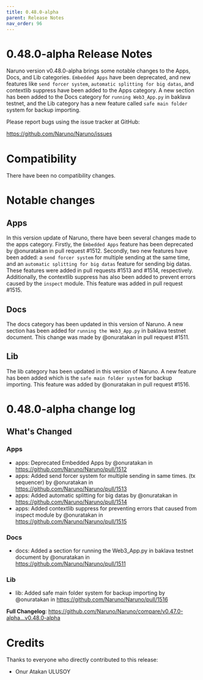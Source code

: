 ```yaml
---
title: 0.48.0-alpha
parent: Release Notes
nav_order: 96
---
```


# 0.48.0-alpha Release Notes

Naruno version v0.48.0-alpha brings some notable changes to the Apps, Docs, and Lib categories. `Embedded Apps` have been deprecated, and new features like `send forcer system`, `automatic splitting for big datas`, and contextlib suppress have been added to the Apps category. A new section has been added to the Docs category for `running Web3_App.py` in baklava testnet, and the Lib category has a new feature called `safe main folder` system for backup importing.

Please report bugs using the issue tracker at GitHub:

<https://github.com/Naruno/Naruno/issues>

# Compatibility

There have been no compatibility changes.

# Notable changes

## Apps
In this version update of Naruno, there have been several changes made to the apps category. Firstly, the `Embedded Apps` feature has been deprecated by @onuratakan in pull request #1512. Secondly, two new features have been added: a `send forcer system` for multiple sending at the same time, and an `automatic splitting for big datas` feature for sending big datas. These features were added in pull requests #1513 and #1514, respectively. Additionally, the contextlib suppress has also been added to prevent errors caused by the `inspect` module. This feature was added in pull request #1515.

## Docs
The docs category has been updated in this version of Naruno. A new section has been added for `running the Web3_App.py` in baklava testnet document. This change was made by @onuratakan in pull request #1511.

## Lib
The lib category has been updated in this version of Naruno. A new feature has been added which is the `safe main folder system` for backup importing. This feature was added by @onuratakan in pull request #1516.

# 0.48.0-alpha change log

<!-- Release notes generated using configuration in .github/release.yml at master -->

## What's Changed
### Apps
* apps: Deprecated Embedded Apps by @onuratakan in https://github.com/Naruno/Naruno/pull/1512
* apps: Added send forcer system for multiple sending in same times. (tx sequencer) by @onuratakan in https://github.com/Naruno/Naruno/pull/1513
* apps: Added automatic splitting for big datas by @onuratakan in https://github.com/Naruno/Naruno/pull/1514
* apps: Added contextlib suppress for preventing errors that caused from inspect module by @onuratakan in https://github.com/Naruno/Naruno/pull/1515
### Docs
* docs: Added a section for running the Web3_App.py in baklava testnet document by @onuratakan in https://github.com/Naruno/Naruno/pull/1511
### Lib
* lib: Added safe main folder system for backup importing by @onuratakan in https://github.com/Naruno/Naruno/pull/1516


**Full Changelog**: https://github.com/Naruno/Naruno/compare/v0.47.0-alpha...v0.48.0-alpha

# Credits

Thanks to everyone who directly contributed to this release:

- Onur Atakan ULUSOY
